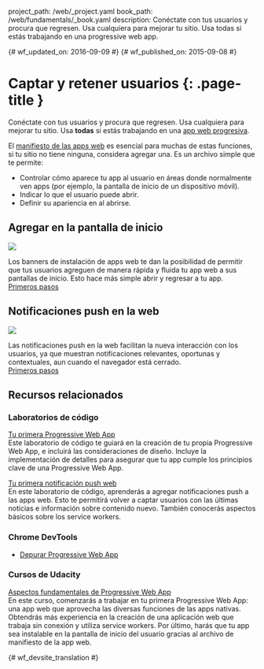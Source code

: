 project_path: /web/_project.yaml
book_path: /web/fundamentals/_book.yaml
description: Conéctate con tus usuarios y procura que regresen. Usa cualquiera para mejorar tu sitio. Usa todas si estás trabajando en una progressive web app.

{# wf_updated_on: 2016-09-09 #}
{# wf_published_on: 2015-09-08 #}

# Captar y retener usuarios {: .page-title }

Conéctate con tus usuarios y procura que regresen. Usa cualquiera para mejorar tu
sitio. Usa **todas** si estás trabajando en una
[app web progresiva](/web/progressive-web-apps/).

El [manifiesto de las apps web](web-app-manifest/) es esencial para muchas de estas funciones,
si tu sitio no tiene ninguna, considera agregar una. Es un archivo simple que te
permite:   

* Controlar cómo aparece tu app al usuario en áreas donde normalmente
ven apps (por ejemplo, la pantalla de inicio de un dispositivo móvil).  
* Indicar lo que el usuario puede abrir.  
* Definir su apariencia en al abrirse.  

<div class="attempt-left">
  <h2>Agregar en la pantalla de inicio</h2>
  <a href="app-install-banners/">
    <img src="/web/images/common/add-to-hs-16x9.png">
  </a>
  <p>
    Los banners de instalación de apps web te dan la posibilidad de permitir que tus usuarios agreguen de manera rápida
 y fluida tu app web a sus pantallas de inicio. Esto hace más simple
 abrir y regresar a tu app.<br>
    <a href="app-install-banners/">Primeros pasos</a>
  </p>
</div>
<div class="attempt-right">
  <h2>Notificaciones push en la web</h2>
  <a href="push-notifications/">
    <img src="/web/images/common/push-notification-16x9.png">
  </a>
  <p>
    Las notificaciones push en la web facilitan la nueva interacción con los usuarios, ya que
 muestran notificaciones relevantes, oportunas y contextuales, aun cuando
 el navegador está cerrado.<br>
    <a href="push-notifications/">Primeros pasos</a>
  </p>
</div>

<div style="clear:both;"></div>

## Recursos relacionados

### Laboratorios de código

[Tu primera Progressive Web App](/web/fundamentals/getting-started/codelabs/your-first-pwapp/)<br>
Este laboratorio de código te guiará en la creación de tu propia Progressive Web App,
e incluirá las consideraciones de diseño. Incluye la implementación de detalles para
asegurar que tu app cumple los principios clave de una Progressive Web App.

[Tu primera notificación push web](/web/fundamentals/getting-started/codelabs/push-notifications/)<br>
En este laboratorio de código, aprenderás a agregar notificaciones push a las apps
web. Esto te permitirá volver a captar usuarios con las últimas noticias e
información sobre contenido nuevo. También conocerás aspectos básicos sobre los service workers.

### Chrome DevTools

* [Depurar Progressive Web App](/web/tools/chrome-devtools/progressive-web-apps/)


### Cursos de Udacity

[Aspectos fundamentales de Progressive Web App](https://www.udacity.com/course/intro-to-progressive-web-apps--ud811)<br>
En este curso, comenzarás a trabajar en tu primera Progressive Web
App: una app web que aprovecha las diversas funciones de las apps
nativas. Obtendrás más experiencia en la creación de una aplicación
web que trabaja sin conexión y utiliza service workers. Por último, harás que tu app
sea instalable en la pantalla de inicio del usuario gracias al archivo de manifiesto de la app web.


<div style="clear:both;"></div>


{# wf_devsite_translation #}
